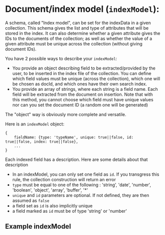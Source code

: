 # Document/index model (`indexModel`):

A schema, called "Index model", can be set for the indexData in a given collection. This schema gives the list and type of attributes that will be stored in the index. It can also determine whether a given attribute gives the IDs to the documents of the collection; as well as whether the value of a given attribute must be unique across the collection (without giving document IDs).

You have 2 possible ways to describe your `indexModel`:
* You provide an object describing field to be extracted/provided by the user, to be inserted in the index file of the collection. You can define which field values must be unique (across the collection), which one will be chosen as docId, and which ones have their own search index.
* You provide an array of strings, where each string is a field name. Each field will be extracted from the document on insertion. Note that with this method, you cannot choose which field must have unique values nor can you set the document ID (a random one will be generated)

The "object" way is obviously more complete and versatile.

Here is an `indexModel` object:

```
{
	fieldName: {type: 'typeName', unique: true||false, id: true||false, index: true||false},
	...
}
```

Each indexed field has a description. Here are some details about that description
* In an indexModel, you can only set one field as `id`. If you transgress this rule, the collection construction will return an error
* `type` must be equal to one of the following : 'string', 'date', 'number', 'boolean', 'object', 'array', 'buffer', '\*'
* `unique` and `id` parameters are optional. If not defined, they are then assumed as `false`
* a field set as `id` is also implicitly unique
* a field marked as `id` must be of type 'string' or 'number'

## Example indexModel
